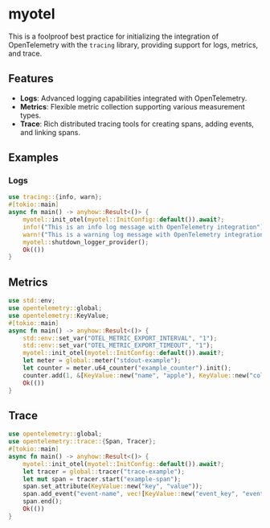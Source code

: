 # myotel

This is a foolproof best practice for initializing the integration of OpenTelemetry with the `tracing` library, providing support for logs, metrics, and trace.

## Features

-   **Logs**: Advanced logging capabilities integrated with OpenTelemetry.
-   **Metrics**: Flexible metric collection supporting various measurement types.
-   **Trace**: Rich distributed tracing tools for creating spans, adding events, and linking spans.

## Examples

### Logs

```rust
use tracing::{info, warn};
#[tokio::main]
async fn main() -> anyhow::Result<()> {
    myotel::init_otel(myotel::InitConfig::default()).await?;
    info!("This is an info log message with OpenTelemetry integration");
    warn!("This is a warning log message with OpenTelemetry integration");
    myotel::shutdown_logger_provider();
    Ok(())
}
```

## Metrics

```rust
use std::env;
use opentelemetry::global;
use opentelemetry::KeyValue;
#[tokio::main]
async fn main() -> anyhow::Result<()> {
    std::env::set_var("OTEL_METRIC_EXPORT_INTERVAL", "1");
    std::env::set_var("OTEL_METRIC_EXPORT_TIMEOUT", "1");
    myotel::init_otel(myotel::InitConfig::default()).await?;
    let meter = global::meter("stdout-example");
    let counter = meter.u64_counter("example_counter").init();
    counter.add(1, &[KeyValue::new("name", "apple"), KeyValue::new("color", "green")]);
    Ok(())
}
```

## Trace

```rust
use opentelemetry::global;
use opentelemetry::trace::{Span, Tracer};
#[tokio::main]
async fn main() -> anyhow::Result<()> {
    myotel::init_otel(myotel::InitConfig::default()).await?;
    let tracer = global::tracer("trace-example");
    let mut span = tracer.start("example-span");
    span.set_attribute(KeyValue::new("key", "value"));
    span.add_event("event-name", vec![KeyValue::new("event_key", "event_value")]);
    span.end();
    Ok(())
}
```
